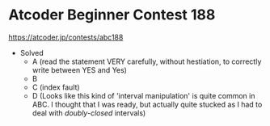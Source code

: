 # Atcoder Beginner Contest 188

https://atcoder.jp/contests/abc188

- Solved
  - A (read the statement VERY carefully, without hestiation, to correctly write between YES and Yes)
  - B
  - C (index fault)
  - D (Looks like this kind of 'interval manipulation' is quite common in ABC. I thought that I was ready, but actually quite stucked as I had to deal with _doubly-closed_ intervals)
